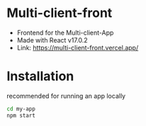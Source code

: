 # Multi-client-front
 - Frontend for the Multi-client-App
 - Made with React v17.0.2
 - Link: https://multi-client-front.vercel.app/

# Installation

recommended for running an app locally
```bash
cd my-app
npm start
```
